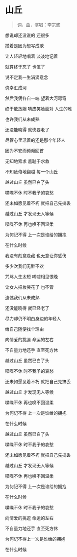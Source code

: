 # 山丘
> 词，曲，演唱：李宗盛

想说却还没说的 还很多

攒着是因为想写成歌

让人轻轻地唱着 淡淡地记着

就算终于忘了 也值了

说不定我一生涓滴意念

侥幸汇成河

然后我俩各自一端 望着大河弯弯

终于敢放胆 嘻皮笑脸面对 人生的难

也许我们从未成熟

还没能晓得 就快要老了

尽管心里活着的还是那个年轻人

因为不安而频频回首

无知地索求 羞耻于求救

不知疲倦地翻越 每一个山丘

越过山丘 虽然已白了头

喋喋不休 时不我予的哀愁

还未如愿见着不朽 就把自己先搞丢

越过山丘 才发现无人等候

喋喋不休 再也唤不回温柔

为何记不得 上一次是谁给的拥抱

在什么时候

我没有刻意隐藏 也无意让你感伤

多少次我们无醉不欢

咒骂人生太短 唏嘘相见恨晚

让女人把妆哭花了 也不管

遗憾我们从未成熟

还没能晓得 就已经老了

尽力却仍不明白身边的年轻人

给自己随便找个理由

向情爱的挑逗 命运的左右

不自量力地还手 直至死方休

越过山丘 虽然已白了头

喋喋不休 时不我予的哀愁

还未如愿见着不朽 就把自己先搞丢

越过山丘 才发现无人等候

喋喋不休 再也唤不回温柔

为何记不得 上一次是谁给的拥抱

在什么时候

越过山丘 虽然已白了头

喋喋不休 时不我予的哀愁

还未如愿见着不朽 就把自己先搞丢

越过山丘 才发现无人等候

喋喋不休 再也唤不回温柔

为何记不得 上一次是谁给的拥抱

在什么时候

喋喋不休 时不我予的哀愁

向情爱的挑逗 命运的左右

不自量力地还手 直至死方休

为何记不得上一次是谁给的拥抱

在什么时候